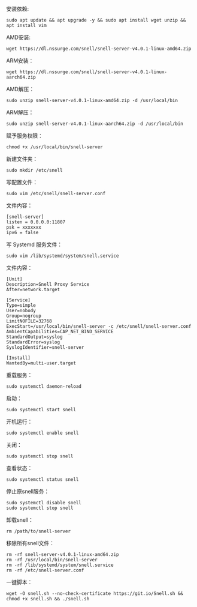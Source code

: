 安装依赖:
```
sudo apt update && apt upgrade -y && sudo apt install wget unzip && apt install vim
```

AMD安装:
```
wget https://dl.nssurge.com/snell/snell-server-v4.0.1-linux-amd64.zip
```

ARM安装：
```
wget https://dl.nssurge.com/snell/snell-server-v4.0.1-linux-aarch64.zip
```

AMD解压：
```
sudo unzip snell-server-v4.0.1-linux-amd64.zip -d /usr/local/bin
```

ARM解压：
```
sudo unzip snell-server-v4.0.1-linux-aarch64.zip -d /usr/local/bin
```
赋予服务权限：
```
chmod +x /usr/local/bin/snell-server
```

新建文件夹：
```
sudo mkdir /etc/snell
```

写配置文件：
```
sudo vim /etc/snell/snell-server.conf
```

文件内容：
```
[snell-server]
listen = 0.0.0.0:11807
psk = xxxxxxx
ipv6 = false
```

写 Systemd 服务文件：
```
sudo vim /lib/systemd/system/snell.service
```

文件内容：
```
[Unit]
Description=Snell Proxy Service
After=network.target

[Service]
Type=simple
User=nobody
Group=nogroup
LimitNOFILE=32768
ExecStart=/usr/local/bin/snell-server -c /etc/snell/snell-server.conf
AmbientCapabilities=CAP_NET_BIND_SERVICE
StandardOutput=syslog
StandardError=syslog
SyslogIdentifier=snell-server

[Install]
WantedBy=multi-user.target
```

重载服务：
```
sudo systemctl daemon-reload
```

启动：
```
sudo systemctl start snell
```

开机运行：
```
sudo systemctl enable snell
```

关闭：
```
sudo systemctl stop snell
```

查看状态：
```
sudo systemctl status snell
```

停止原snell服务：
```
sudo systemctl disable snell
sudo systemctl stop snell
```

卸载snell：
```
rm /path/to/snell-server
```

移除所有snell文件：
```
rm -rf snell-server-v4.0.1-linux-amd64.zip
rm -rf /usr/local/bin/snell-server
rm -rf /lib/systemd/system/snell.service
rm -rf /etc/snell-server.conf 
```

一键脚本：
```
wget -O snell.sh --no-check-certificate https://git.io/Snell.sh && chmod +x snell.sh && ./snell.sh
